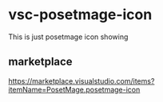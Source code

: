 # vsc-posetmage-icon 

This is just posetmage icon showing

## marketplace
https://marketplace.visualstudio.com/items?itemName=PosetMage.posetmage-icon